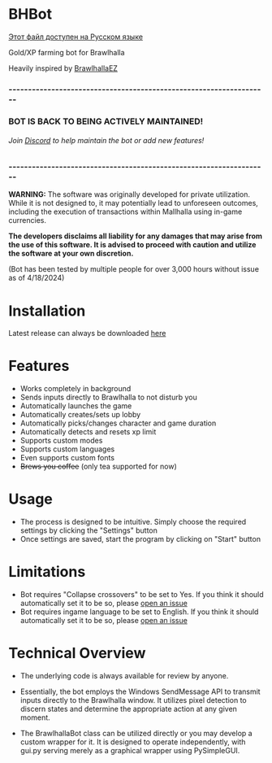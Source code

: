 # BHBot

[Этот файл доступен на Русском языке](README_RU.md)

Gold/XP farming bot for Brawlhalla

Heavily inspired by [BrawlhallaEZ](https://github.com/jamunano/BrawlhallaEZ)

### -------------------------------------------------------------------

### BOT IS BACK TO BEING ACTIVELY MAINTAINED!
###### Join [Discord](https://discord.gg/2HDmuqqq9p "Discord") to help maintain the bot or add new features!

### -------------------------------------------------------------------

**WARNING:** The software was originally developed for private utilization. 
While it is not designed to, it may potentially lead to unforeseen outcomes, including the execution of transactions within Mallhalla using in-game currencies. 

**The developers disclaims all liability for any damages that may arise from the use of this software. It is advised to proceed with caution and utilize the software at your own discretion.**

(Bot has been tested by multiple people for over 3,000 hours without issue as of 4/18/2024)

# Installation
Latest release can always be downloaded [here](https://github.com/Nick2bad4u/BHBot/releases)

# Features

- Works completely in background
- Sends inputs directly to Brawlhalla to not disturb you
- Automatically launches the game
- Automatically creates/sets up lobby
- Automatically picks/changes character and game duration
- Automatically detects and resets xp limit
- Supports custom modes
- Supports custom languages
- Even supports custom fonts
- ~~Brews you coffee~~ (only tea supported for now)

# Usage
- The process is designed to be intuitive. Simply choose the required settings by clicking the "Settings" button
- Once settings are saved, start the program by clicking on "Start" button

# Limitations
- Bot requires "Collapse crossovers" to be set to Yes. If you think it should automatically set it to be so, please [open an issue](https://github.com/nick2bad4u/bhbot/issues)
- Bot requires ingame language to be set to English. If you think it should automatically set it to be so, please [open an issue](https://github.com/nick2bad4u/bhbot/issues)

# Technical Overview
- The underlying code is always available for review by anyone.
- Essentially, the bot employs the Windows SendMessage API to transmit inputs directly to the Brawlhalla window. It utilizes pixel detection to discern states and determine the appropriate action at any given moment.

- The BrawlhallaBot class can be utilized directly or you may develop a custom wrapper for it. It is designed to operate independently, with gui.py serving merely as a graphical wrapper using PySimpleGUI.

